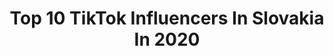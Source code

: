---
title: Top 10 TikTok Influencers In Slovakia In 2020
description: >-
  Find top TikTok influencers in Slovakia in 2020. Most popular hashtags: #fyp #foryou #duet.
platform: TikTok
hits: 164
text_top: See the best TikTok influencers on inBeat.
text_bottom: Our database has 164 TikTok influencers like this in Slovakia for you to collaborate.
profiles:
  - username: "toxicskorix"
    fullname: >-
      Danlyy🧚🏻‍♂️
    bio: >-
      Ig: @toxicscorpix
    location: "Slovakia"
    followers: 7966
    engagement: 1846
    commentsToLikes: 0.146735
    id: ckbfeme7g8p8b0j231qbawr1f
    verified: false
    hashtags: "#foryourpage, #foryoupage, #love, #fyp"
  - username: "_elis_the_cat_"
    fullname: >-
      ♡︎𝔼𝕝𝕚𝕤♡︎
    bio: >-
      🌵Comision closed🌵 I like anime And this guys 🥦🥦✨💧🔥 I start in 20.10.2019
    location: "Slovakia"
    followers: 4719
    engagement: 2549
    commentsToLikes: 0.097010
    id: cka9lm3x82vfd0i78eqvo7cx2
    verified: false
    hashtags: "#fyp, #fy, #furryfandom, #furrytiktok"
  - username: "h.h.s.ofc"
    fullname: >-
      💜Karolista💜
    bio: >-
      Hi I'm a fan of Karol Sevilla ❤🍓💫✨ Start: 12.8.2019, Thank you for 17.2k 💙🦋
    location: "Slovakia"
    followers: 17200
    engagement: 2395
    commentsToLikes: 0.082602
    id: ck9ewkv8rn8eu0j78cn2b7vs5
    verified: false
    hashtags: "#karolsevilla, #tiktok, #bringbackactives, #edit"
  - username: "sam_draw"
    fullname: >-
      ✨💕Sam_Draw Channel💕✨
    bio: >-
      ❤️Hi my name is Sandra❤️ I love drawing 🇸🇰Slovakia🇸🇰 ❤️10.8K PENCILS❤️ 👌13?
    location: "Slovakia"
    followers: 10800
    engagement: 2329
    commentsToLikes: 0.082290
    id: ck9nsn20cecru0j78a9811x14
    verified: false
    hashtags: "#samdraw, #fyp, #foryou, #amongus"
  - username: "the_slovakian_guy"
    fullname: >-
      the_slovakian_guy
    bio: >-
      Welsh-slovakian-jew ✡️🤜🤛🇸🇰🏴󠁧󠁢󠁷󠁬󠁳󠁿
    location: "Slovakia"
    followers: 15600
    engagement: 1379
    commentsToLikes: 0.091262
    id: ck8sc3h2p9btq0j78edh3hpib
    verified: false
    hashtags: "#shitpost, #jewish, #meme, #lmao"
  - username: "_adko0_"
    fullname: >-
      AdKo 是
    bio: >-
      i have 2185 kids in my basement😈🥵🥶
    location: "Slovakia"
    followers: 2193
    engagement: 1235
    commentsToLikes: 0.155233
    id: ckb96dbf2oooq0j2354gxq5n2
    verified: false
    hashtags: "#foryou, #covid, #test, #reflex"
  - username: "duro_po_s3xu"
    fullname: >-
      Zdar🤚
    bio: >-
      🖤🐥Lil peep🐥🖤 11,9k plešatých opic z ugandy🙊
    location: "Slovakia"
    followers: 12000
    engagement: 1187
    commentsToLikes: 0.103846
    id: ckbb1sjjfs77l0j23msfkirup
    verified: false
    hashtags: "#foodwehate, #slovanbratislava, #duet"
  - username: "drift_viktor"
    fullname: >-
      Drift 😎✌🏻
    bio: >-
      💔 I’m a boy Sagittarius♐️Nyilas RIP X 😔🖤🕯
    location: "Slovakia"
    followers: 3207
    engagement: 1900
    commentsToLikes: 0.052492
    id: ck9rjzuqkqjbm0j788x0iqy2l
    verified: false
    hashtags: "#ripjuicewrld, #duett"
  - username: "lea_fp5"
    fullname: >-
      Lea is the queen
    bio: >-
      Som leaistka už asi 4 roky Milujem leu Môžem mat svoje aktiviti späť
    location: "Slovakia"
    followers: 3453
    engagement: 1706
    commentsToLikes: 0.057258
    id: ck7zp0xj7mzaa0j78zto2lajb
    verified: false
    hashtags: "#jojo, #mimamimimimi, #duet, #vinkle"
  - username: "hopeworldwide"
    fullname: >-
      myhoepworld
    bio: >-
      💜🇸🇰Army 22💜 #hopeworldwide Support me & DOWNLOAD videos right here👇
    location: "Slovakia"
    followers: 79400
    engagement: 2364
    commentsToLikes: 0.016716
    id: ckb9ty2a0s8vg0j23wpzxcngq
    verified: false
    hashtags: "#kpoper, #btsarmy, #hopeworldwide, #btsedit"
---
